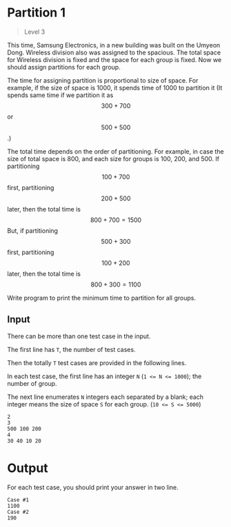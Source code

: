# Partition 1
>
> Level 3

This time, Samsung Electronics, in a new building was built on the Umyeon Dong.
Wireless division also was assigned to the spacious.
The total space for Wireless division is fixed and the space for each group is fixed.
Now we should assign partitions for each group.

The time for assigning partition is proportional to size of space.
For example, if the size of space is 1000, it spends time of 1000 to partition it
(It spends same time if we partition it as $$300+700$$ or $$500+500$$.)

The total time depends on the order of partitioning.
For example, in case the size of total space is 800, and each size for groups is 100, 200, and 500.
If partitioning $$100 + 700$$ first, partitioning $$200 + 500$$ later, then the total time is $$800 + 700 = 1500$$
But, if partitioning $$500 + 300$$ first, partitioning $$100 + 200$$ later, then the total time is $$800 + 300 = 1100$$

Write program to print the minimum time to partition for all groups.

## Input

There can be more than one test case in the input.

The first line has `T`, the number of test cases.

Then the totally `T` test cases are provided in the following lines.

In each test case, the first line has an integer `N` (`1 <= N <= 1000`); the number of group.

The next line enumerates `N` integers each separated by a blank; each integer means the size of space `S` for each group. (`10 <= S <= 5000`)

```
2
3
500 100 200
4
30 40 10 20
```

# Output

For each test case, you should print your answer in two line.

```
Case #1
1100
Case #2
190
```
